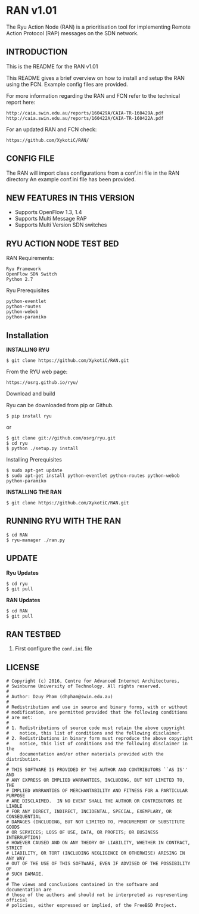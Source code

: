 RAN v1.01
==========
The Ryu Action Node (RAN) is a prioritisation tool for implementing Remote Action Protocol (RAP) messages on the SDN network.

INTRODUCTION
------------
This is the README for the RAN v1.01

This README gives a brief overview on how to install and setup the RAN using the FCN.
Example config files are provided.

For more information regarding the RAN and FCN refer to the technical report here:

    http://caia.swin.edu.au/reports/160429A/CAIA-TR-160429A.pdf
    http://caia.swin.edu.au/reports/160422A/CAIA-TR-160422A.pdf

For an updated RAN and FCN check:

    https://github.com/XykotiC/RAN/

CONFIG FILE
-----------
The RAN will import class configurations from a conf.ini file in the RAN directory
An example conf.ini file has been provided.
   
NEW FEATURES IN THIS VERSION
----------------------------

- Supports OpenFlow 1.3, 1.4
- Supports Multi Message RAP
- Supports Multi Version SDN switches

RYU ACTION NODE TEST BED
------------------------
RAN Requirements:
    
    Ryu Framework
    OpenFlow SDN Switch
    Python 2.7
    
Ryu Prerequisites

    python-eventlet
    python-routes
    python-webob
    python-paramiko

Installation
------------
__INSTALLING RYU__

    $ git clone https://github.com/XykotiC/RAN.git
From the RYU web page:

    https://osrg.github.io/ryu/

Download and build

Ryu can be downloaded from pip or Github.

    $ pip install ryu

or

    $ git clone git://github.com/osrg/ryu.git
    $ cd ryu
    $ python ./setup.py install

Installing Prerequisites

    $ sudo apt-get update
    $ sudo apt-get install python-eventlet python-routes python-webob python-paramiko

__INSTALLING THE RAN__

    $ git clone https://github.com/XykotiC/RAN.git

RUNNING RYU WITH THE RAN
------------------------

    $ cd RAN
    $ ryu-manager ./ran.py

UPDATE
------
__Ryu Updates__

    $ cd ryu
    $ git pull

__RAN Updates__

    $ cd RAN
    $ git pull

RAN TESTBED
-----------
1. First configure the `conf.ini` file


LICENSE
-------

    # Copyright (c) 2016, Centre for Advanced Internet Architectures,
    # Swinburne University of Technology. All rights reserved.
    #
    # Author: Dzuy Pham (dhpham@swin.edu.au)
    #
    # Redistribution and use in source and binary forms, with or without
    # modification, are permitted provided that the following conditions
    # are met:
    #
    # 1. Redistributions of source code must retain the above copyright
    #    notice, this list of conditions and the following disclaimer.
    # 2. Redistributions in binary form must reproduce the above copyright
    #    notice, this list of conditions and the following disclaimer in the
    #    documentation and/or other materials provided with the distribution.
    #
    # THIS SOFTWARE IS PROVIDED BY THE AUTHOR AND CONTRIBUTORS ``AS IS'' AND
    # ANY EXPRESS OR IMPLIED WARRANTIES, INCLUDING, BUT NOT LIMITED TO, THE
    # IMPLIED WARRANTIES OF MERCHANTABILITY AND FITNESS FOR A PARTICULAR PURPOSE
    # ARE DISCLAIMED.  IN NO EVENT SHALL THE AUTHOR OR CONTRIBUTORS BE LIABLE
    # FOR ANY DIRECT, INDIRECT, INCIDENTAL, SPECIAL, EXEMPLARY, OR CONSEQUENTIAL
    # DAMAGES (INCLUDING, BUT NOT LIMITED TO, PROCUREMENT OF SUBSTITUTE GOODS
    # OR SERVICES; LOSS OF USE, DATA, OR PROFITS; OR BUSINESS INTERRUPTION)
    # HOWEVER CAUSED AND ON ANY THEORY OF LIABILITY, WHETHER IN CONTRACT, STRICT
    # LIABILITY, OR TORT (INCLUDING NEGLIGENCE OR OTHERWISE) ARISING IN ANY WAY
    # OUT OF THE USE OF THIS SOFTWARE, EVEN IF ADVISED OF THE POSSIBILITY OF
    # SUCH DAMAGE.
    #
    # The views and conclusions contained in the software and documentation are
    # those of the authors and should not be interpreted as representing official
    # policies, either expressed or implied, of the FreeBSD Project.
